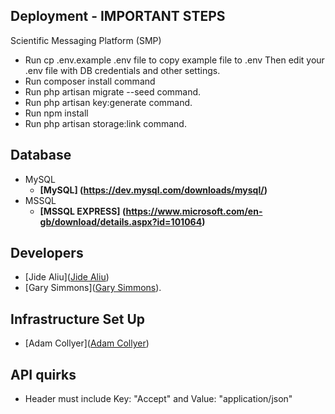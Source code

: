 
## Deployment - **IMPORTANT STEPS**

Scientific Messaging Platform (SMP)

- Run cp .env.example .env file to copy example file to .env
  Then edit your .env file with DB credentials and other settings.
- Run composer install command
- Run php artisan migrate --seed command.
- Run php artisan key:generate command.
- Run npm install
- Run php artisan storage:link command.

## Database
- MySQL
    - **[MySQL] (https://dev.mysql.com/downloads/mysql/)**
- MSSQL
    - **[MSSQL EXPRESS] (https://www.microsoft.com/en-gb/download/details.aspx?id=101064)**
## Developers
- [Jide Aliu](<a href="mailto:jide.aliu@synaptidigital.com">Jide Aliu</a>)
- [Gary Simmons](<a href="mailto:gary.simmons@synaptidigital.com">Gary Simmons</a>).

## Infrastructure Set Up
- [Adam Collyer](<a href="mailto:adam.collyer@nucleuscentral.com">Adam Collyer</a>)

## API quirks
- Header must include Key: "Accept" and Value: "application/json"
